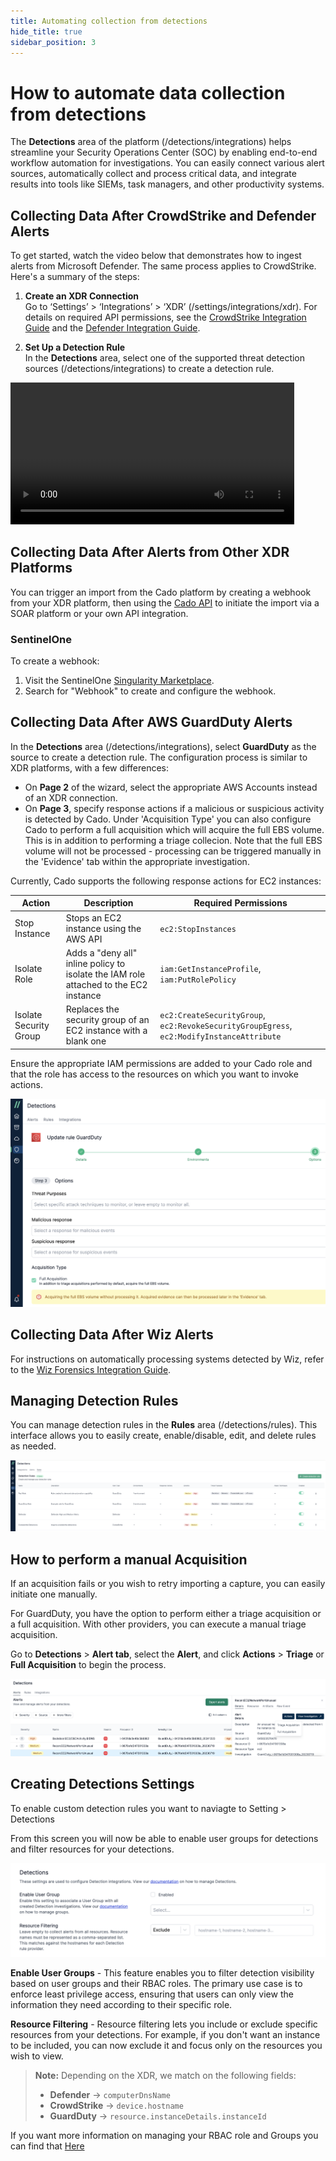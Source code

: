 ```yaml
---
title: Automating collection from detections
hide_title: true
sidebar_position: 3
---
```


# How to automate data collection from detections

The **Detections** area of the platform (/detections/integrations) helps streamline your Security Operations Center (SOC) by enabling end-to-end workflow automation for investigations. You can easily connect various alert sources, automatically collect and process critical data, and integrate results into tools like SIEMs, task managers, and other productivity systems.

## Collecting Data After CrowdStrike and Defender Alerts

To get started, watch the video below that demonstrates how to ingest alerts from Microsoft Defender. The same process applies to CrowdStrike. Here's a summary of the steps:

1. **Create an XDR Connection**  
   Go to ‘Settings’ > ‘Integrations’ > ‘XDR’ (/settings/integrations/xdr). For details on required API permissions, see the [CrowdStrike Integration Guide](/cado/integrations/xdr/crowdstrike) and the [Defender Integration Guide](/cado/integrations/xdr/defender).

2. **Set Up a Detection Rule**  
   In the **Detections** area, select one of the supported threat detection sources (/detections/integrations) to create a detection rule.

<video src="/img/detections-set-up.mp4" controls width="90%"></video>

## Collecting Data After Alerts from Other XDR Platforms

You can trigger an import from the Cado platform by creating a webhook from your XDR platform, then using the [Cado API](/cado/integrations/api-overview) to initiate the import via a SOAR platform or your own API integration.

### SentinelOne
To create a webhook:
1. Visit the SentinelOne [Singularity Marketplace](https://www.sentinelone.com/partners/singularity-marketplace/).
2. Search for "Webhook" to create and configure the webhook.

## Collecting Data After AWS GuardDuty Alerts

In the **Detections** area (/detections/integrations), select **GuardDuty** as the source to create a detection rule. The configuration process is similar to XDR platforms, with a few differences:

   - On **Page 2** of the wizard, select the appropriate AWS Accounts instead of an XDR connection.
   - On **Page 3**, specify response actions if a malicious or suspicious activity is detected by Cado. Under 'Acquisition Type' you can also configure Cado to perform a full acquisition which will acquire the full EBS volume. This is in addition to performing a triage collecion. Note that the full EBS volume will not be processed - processing can be triggered manually in the 'Evidence' tab within the appropriate investigation.

Currently, Cado supports the following response actions for EC2 instances:

| Action | Description | Required Permissions |
| -------- | ----------- | ---------- |
| Stop Instance | Stops an EC2 instance using the AWS API | `ec2:StopInstances` |
| Isolate Role | Adds a "deny all" inline policy to isolate the IAM role attached to the EC2 instance | `iam:GetInstanceProfile`, `iam:PutRolePolicy` |
| Isolate Security Group | Replaces the security group of an EC2 instance with a blank one | `ec2:CreateSecurityGroup`, `ec2:RevokeSecurityGroupEgress`, `ec2:ModifyInstanceAttribute` |

Ensure the appropriate IAM permissions are added to your Cado role and that the role has access to the resources on which you want to invoke actions.

![Full Acquisition](/img/guardduty-full-acquisition.png)

## Collecting Data After Wiz Alerts

For instructions on automatically processing systems detected by Wiz, refer to the [Wiz Forensics Integration Guide](/cado/integrations/cnapp/wiz).

## Managing Detection Rules

You can manage detection rules in the **Rules** area (/detections/rules). This interface allows you to easily create, enable/disable, edit, and delete rules as needed.

![Manage Rules](/img/detections-rules.png)

## How to perform a manual Acquisition

If an acquisition fails or you wish to retry importing a capture, you can easily initiate one manually.

For GuardDuty, you have the option to perform either a triage acquisition or a full acquisition. With other providers, you can execute a manual triage acquisition.

Go to **Detections** > **Alert tab**, select the **Alert**, and click **Actions** > **Triage** or **Full Acquisition** to begin the process.

![Retry Logic](/img/retry-logic.png)

## Creating Detections Settings

To enable custom detection rules you want to naviagte to Setting > Detections

From this screen you will now be able to enable user groups for detections and filter resources for your detections.

![Detections](/img/detections.png)

**Enable User Groups** - This feature enables you to filter detection visibility based on user groups and their RBAC roles. The primary use case is to enforce least privilege access, ensuring that users can only view the information they need according to their specific role.

**Resource Filtering** - Resource filtering lets you include or exclude specific resources from your detections. For example, if you don't want an instance to be included, you can now exclude it and focus only on the resources you wish to view.

> **Note:** Depending on the XDR, we match on the following fields:
>
> - **Defender** → `computerDnsName`
> - **CrowdStrike** → `device.hostname`
> - **GuardDuty** → `resource.instanceDetails.instanceId`


If you want more information on managing your RBAC role and Groups you can find that [Here](https://docs.cadosecurity.com/cado/manage/users-authentication/users#cado-platform-roles)



